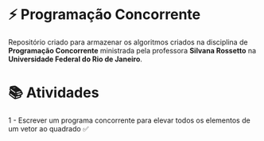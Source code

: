 # :zap: Programação Concorrente
Repositório criado para armazenar os algoritmos criados na disciplina de **Programação Concorrente** ministrada pela professora **Silvana Rossetto** na **Universidade Federal do Rio de Janeiro**.

# :books: Atividades
1 - Escrever um programa concorrente para elevar todos os elementos de um vetor ao quadrado :white_check_mark: